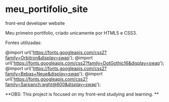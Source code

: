 # meu_portifolio_site
front-end developer website

Meu primeiro portifolio, criado unicamente por HTML5 e CSS3.

Fontes utilizadas:

@import url('https://fonts.googleapis.com/css2?family=Orbitron&display=swap');
@import url('https://fonts.googleapis.com/css2?family=DotGothic16&display=swap');
@import url('https://fonts.googleapis.com/css2?family=Bebas+Neue&display=swap');
@import url('https://fonts.googleapis.com/css2?family=Sarpanch:wght@600&display=swap');

**OBS: This project is focused on my front-end studying and learning.
**


